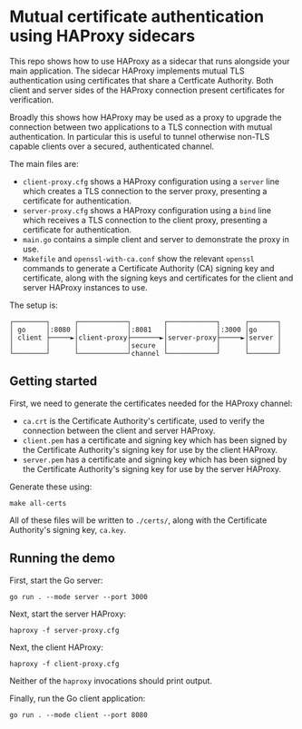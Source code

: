 # Mutual certificate authentication using HAProxy sidecars

This repo shows how to use HAProxy as a sidecar that runs alongside your main
application. The sidecar HAProxy implements mutual TLS authentication using
certificates that share a Certficate Authority. Both client and server sides
of the HAProxy connection present certificates for verification.

Broadly this shows how HAProxy may be used as a proxy to upgrade the connection
between two applications to a TLS connection with mutual authentication. In
particular this is useful to tunnel otherwise non-TLS capable clients over a
secured, authenticated channel.

The main files are:

- `client-proxy.cfg` shows a HAProxy configuration using a `server` line which
    creates a TLS connection to the server proxy, presenting a certificate
    for authentication.
- `server-proxy.cfg` shows a HAProxy configuration using a `bind` line which
    receives a TLS connection to the client proxy, presenting a certificate
    for authentication.
- `main.go` contains a simple client and server to demonstrate the proxy in use.
- `Makefile` and `openssl-with-ca.conf` show the relevant `openssl` commands
    to generate a Certificate Authority (CA) signing key and certificate, along
    with the signing keys and certificates for the client and server HAProxy
    instances to use.

The setup is:

```
┌────────┐      ┌────────────┐        ┌────────────┐      ┌───────┐
│ go     │:8080 │            │:8081   │            │:3000 │go     │
│ client ├─────►│client-proxy├───────►│server-proxy├─────►│server │
│        │      │            │secure  │            │      │       │
└────────┘      └────────────┘channel └────────────┘      └───────┘
```

## Getting started

First, we need to generate the certificates needed for the HAProxy channel:

- `ca.crt` is the Certificate Authority's certificate, used to verify the
    connection between the client and server HAProxy.
- `client.pem` has a certificate and signing key which has been signed by the
    Certificate Authority's signing key for use by the client HAProxy.
- `server.pem` has a certificate and signing key which has been signed by the
    Certificate Authority's signing key for use by the server HAProxy.

Generate these using:

```
make all-certs
```

All of these files will be written to `./certs/`, along with the Certificate
Authority's signing key, `ca.key`.

## Running the demo

First, start the Go server:

```
go run . --mode server --port 3000
```

Next, start the server HAProxy:

```
haproxy -f server-proxy.cfg
```

Next, the client HAProxy:

```
haproxy -f client-proxy.cfg
```

Neither of the `haproxy` invocations should print output.

Finally, run the Go client application:

```
go run . --mode client --port 8080

